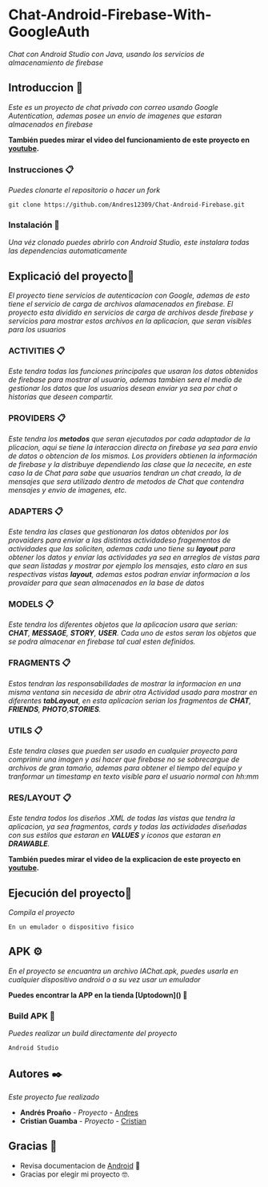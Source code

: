# Chat-Android-Firebase-With-GoogleAuth

_Chat con Android Studio con Java, usando los servicios de almacenamiento de firebase_

## Introduccion 🚀

_Este es un proyecto de chat privado con correo usando Google Autentication, ademas posee un envio de imagenes que estaran almacenados en firebase_


**También puedes mirar el video del funcionamiento de este proyecto en [youtube]().**

### Instrucciones 📋

_Puedes clonarte el repositorio o hacer un fork_

```
git clone https://github.com/Andres12309/Chat-Android-Firebase.git
```

### Instalación 🔧

_Una véz clonado puedes abrirlo con Android Studio, este instalara todas las dependencias automaticamente_

## Explicació del proyecto🔩

_El proyecto tiene servicios de autenticacion con Google, ademas de esto tiene el servicio de carga de archivos alamacenados en firebase. El proyecto esta dividido en servicios de carga de archivos desde firebase y servicios para mostrar estos archivos en la aplicacion, que seran visibles para los usuarios_

### ACTIVITIES 📋

_Este tendra todas las funciones principales que usaran los datos obtenidos de firebase para mostrar al usuario, ademas tambien sera el medio de gestionar los datos que los usuarios desean enviar ya sea por chat o historias que deseen compartir._

### PROVIDERS 📋

_Este tendra los **metodos** que seran ejecutados por cada adaptador de la plicacion, aqui se tiene la interaccion directa on firebase ya sea para envio de datos o obtencion de los mismos. Los providers obtienen la información de firebase y la distribuye dependiendo las clase que la nececite, en este caso la de Chat para sabe que usuarios tendran un chat creado, la de mensajes que sera utilizado dentro de metodos de Chat que contendra mensajes y envio de imagenes, etc._

### ADAPTERS 📋

_Este tendra las clases que gestionaran los datos obtenidos por los provaiders para enviar a las distintas actividadeso fragementos de actividades que las soliciten, ademas cada uno tiene su **layout** para obtener los datos y enviar las actividades ya sea en arreglos de vistas para que sean listadas y mostrar por ejemplo los mensajes, esto claro en sus respectivas vistas **layout**, ademas estos podran enviar informacion a los provaider para que sean almacenados en la base de datos_

### MODELS 📋

_Este tendra los diferentes objetos que la aplicacion usara que serian: **CHAT**, **MESSAGE**, **STORY**, **USER**. Cada uno de estos seran los objetos que se podra almacenar en firebase tal cual esten definidos._

### FRAGMENTS 📋

_Estos tendran las responsabilidades de mostrar la informacion en una misma ventana sin necesida de abrir otra Actividad usado para mostrar en diferentes **tabLayout**, en esta aplicacion serian los fragmentos de **CHAT**, **FRIENDS**, **PHOTO**,**STORIES**._

### UTILS 📋

_Este tendra clases que pueden ser usado en cualquier proyecto para comprimir una imagen y asi hacer que firebase no se sobrecargue de archivos de gran tamaño, ademas para obtener el tiempo del equipo y tranformar un timestamp en texto visible para el usuario normal con hh:mm_

### RES/LAYOUT 📋

_Este tendra todos los diseños .XML de todas las vistas que tendra la aplicacion, ya sea fragmentos, cards y todas las actividades diseñadas con sus estilos que estaran en **VALUES** y iconos que estaran en **DRAWABLE**._

**También puedes mirar el video de la explicacion de este proyecto en [youtube]().**

## Ejecución del proyecto🔩

_Compila el proyecto_

```
En un emulador o dispositivo fisico
```

## APK ⚙️

_En el proyecto se encuantra un archivo IAChat.apk, puedes usarla en cualquier dispositivo android o a su vez usar un emulador_

**Puedes encontrar la **APP** en la tienda **[Uptodown]**() 📢**

### Build APK 🔩

_Puedes realizar un build directamente del proyecto_

```
Android Studio
```

## Autores ✒️

_Este proyecto fue realizado_

* **Andrés Proaño** - *Proyecto* - [Andres](https://github.com/Andres12309)
* **Cristian Guamba** - *Proyecto* - [Cristian](https://github.com/Cristiangpbf)

## Gracias 🎁

* Revisa documentacion de [Android](https://developer.android.com/studio/intro) 📢
* Gracias por elegir mi proyecto 🤓.
